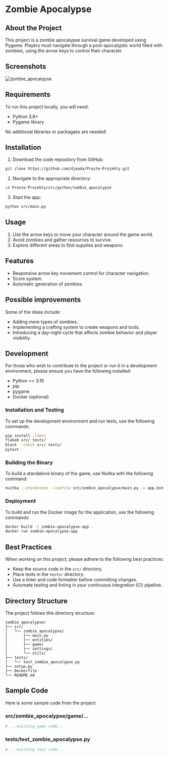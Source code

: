 # Zombie Apocalypse

## About the Project

This project is a zombie apocalypse survival game developed using Pygame. Players must navigate through a post-apocalyptic world filled with zombies, using the arrow keys to control their character.

## Screenshots

![zombie_apocalypse](https://user-images.githubusercontent.com/37275728/188334905-179b94fd-eec2-44b8-a64f-fecdd6c6ea01.gif)

## Requirements

To run this project locally, you will need:

* Python 3.8+
* Pygame library

No additional libraries or packagaes are needed!

## Installation

1. Download the code repository from GitHub:

```Bash
git clone https://github.com/djeada/Proste-Projekty.git
```

2. Navigate to the appropriate directory:

```Bash
cd Proste-Projekty/src/python/zombie_apocalypse
```

3. Start the app:

```Bash
python src/main.py
```

## Usage

1. Use the arrow keys to move your character around the game world.
2. Avoid zombies and gather resources to survive.
3. Explore different areas to find supplies and weapons.

## Features

* Responsive arrow key movement control for character navigation.
* Score system.
* Automatic generation of zombies.

## Possible improvements

Some of the ideas include:

* Adding more types of zombies.
* Implementing a crafting system to create weapons and tools.
* Introducing a day-night cycle that affects zombie behavior and player visibility.

## Development

For those who wish to contribute to the project or run it in a development environment, please ensure you have the following installed:

* Python >= 3.10
* pip
* pygame
* Docker (optional)

### Installation and Testing

To set up the development environment and run tests, use the following commands:

```sh
pip install .[dev]
flake8 src/ tests/
black --check src/ tests/
pytest
```

### Building the Binary

To build a standalone binary of the game, use Nuitka with the following command:

```sh
nuitka --standalone --onefile src/zombie_apocalypse/main.py -o app.bin
```

### Deployment

To build and run the Docker image for the application, use the following commands:

```sh
docker build -t zombie-apocalypse-app .
docker run zombie-apocalypse-app
```

## Best Practices

When working on this project, please adhere to the following best practices:

* Keep the source code in the `src/` directory.
* Place tests in the `tests/` directory.
* Use a linter and code formatter before committing changes.
* Automate testing and linting in your continuous integration (CI) pipeline.

## Directory Structure

The project follows this directory structure:

```
zombie_apocalypse/
├── src/
│   └── zombie_apocalypse/
│       ├── main.py
│       ├── entities/
│       ├── game/
│       ├── settings/
│       └── utils/
├── tests/
│   └── test_zombie_apocalypse.py
├── setup.py
├── Dockerfile
└── README.md
```

## Sample Code

Here is some sample code from the project:

### src/zombie_apocalypse/game/...

```python
# ...existing game code...
```

### tests/test_zombie_apocalypse.py

```python
# ...existing test code...
```
